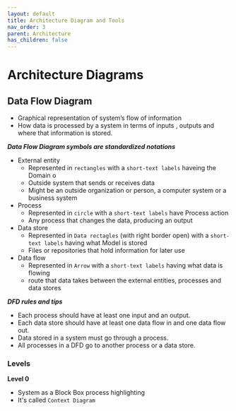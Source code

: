```yaml
---
layout: default
title: Architecture Diagram and Tools
nav_order: 3
parent: Architecture
has_children: false
---
```


# Architecture Diagrams
## Data Flow Diagram
- Graphical representation of system’s flow of information
- How data is processed by a system in terms of inputs , outputs and where that information is stored.


***Data Flow Diagram symbols are standardized notations***
- External entity
  - Represented in `rectangles` with a `short-text labels` haveing the Domain o
  - Outside system that sends or receives data
  - Might be an outside organization or person, a computer system or a business system
- Process
  - Represented in `circle` with a `short-text labels` have Process action
  - Any process that changes the data, producing an output
- Data store
  - Represented in `Data rectagles` (with right border open) with a `short-text labels` having what Model is stored
  - Files or repositories that hold information for later use
- Data flow
  - Represented in `Arrow` with a `short-text labels` having what data is flowing
  - route that data takes between the external entities, processes and data stores

***DFD rules and tips***
- Each process should have at least one input and an output.
- Each data store should have at least one data flow in and one data flow out.
- Data stored in a system must go through a process.
- All processes in a DFD go to another process or a data store.

### Levels
**Level 0**
- System as a Block Box process highlighting 
- It's called `Context Diagram`
<!--stackedit_data:
eyJoaXN0b3J5IjpbLTU5MjUyMTk5MV19
-->